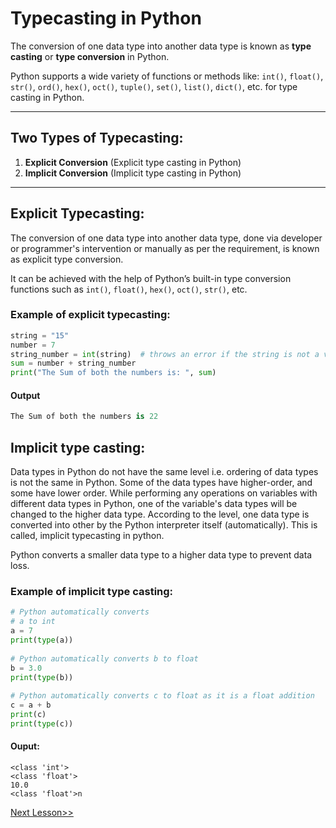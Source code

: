 # Typecasting in Python

The conversion of one data type into another data type is known as **type casting** or **type conversion** in Python.

Python supports a wide variety of functions or methods like: `int()`, `float()`, `str()`, `ord()`, `hex()`, `oct()`, `tuple()`, `set()`, `list()`, `dict()`, etc. for type casting in Python.

---

## Two Types of Typecasting:

1. **Explicit Conversion** (Explicit type casting in Python)  
2. **Implicit Conversion** (Implicit type casting in Python)

---

## Explicit Typecasting:

The conversion of one data type into another data type, done via developer or programmer's intervention or manually as per the requirement, is known as explicit type conversion.

It can be achieved with the help of Python’s built-in type conversion functions such as `int()`, `float()`, `hex()`, `oct()`, `str()`, etc.

### Example of explicit typecasting:

```python
string = "15"
number = 7
string_number = int(string)  # throws an error if the string is not a valid integer
sum = number + string_number
print("The Sum of both the numbers is: ", sum)

```
#### Output
```python
The Sum of both the numbers is 22
```

## Implicit type casting:

Data types in Python do not have the same level i.e. ordering of data types is not the same in Python. Some of the data types have higher-order, and some have lower order. While performing any operations on variables with different data types in Python, one of the variable's data types will be changed to the higher data type. According to the level, one data type is converted into other by the Python interpreter itself (automatically). This is called, implicit typecasting in python.

Python converts a smaller data type to a higher data type to prevent data loss.

### Example of implicit type casting:

```python
# Python automatically converts
# a to int
a = 7
print(type(a))
 
# Python automatically converts b to float
b = 3.0
print(type(b))
 
# Python automatically converts c to float as it is a float addition
c = a + b
print(c)
print(type(c))
```

#### Ouput:
```pytho
<class 'int'>
<class 'float'>
10.0
<class 'float'>n
```
[Next Lesson>>](https://replit.com/@codewithharry/10-Day10-Taking-User-Input#main.py%60)